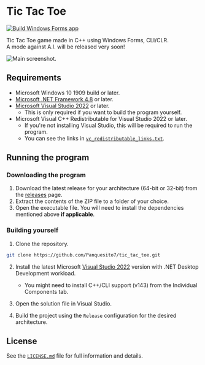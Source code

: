 # Tic Tac Toe

[![Build Windows Forms app](https://github.com/Panquesito7/tic_tac_toe/actions/workflows/build.yml/badge.svg)](https://github.com/Panquesito7/tic_tac_toe/actions/workflows/build.yml)

Tic Tac Toe game made in C++ using Windows Forms, CLI/CLR.\
A mode against A.I. will be released very soon!

![Main screenshot.](https://github.com/Panquesito7/tic_tac_toe/assets/51391473/b718f3c6-5625-4ee5-82c7-026aefb676ab)

<!-- Add a new video in 1080p60 from YouTube -->

## Requirements

- Microsoft Windows 10 1909 build or later.
- [Microsoft .NET Framework 4.8](https://dotnet.microsoft.com/en-us/download/dotnet-framework/net48) or later.
- [Microsoft Visual Studio 2022](https://visualstudio.microsoft.com/) or later.
  - This is only required if you want to build the program yourself.
- Microsoft Visual C++ Redistributable for Visual Studio 2022 or later.
  - If you're not installing Visual Studio, this will be required to run the program.
  - You can see the links in [`vc_redistributable_links.txt`](vc_redistributable_links.txt).

## Running the program

### Downloading the program

1. Download the latest release for your architecture (64-bit or 32-bit) from the [releases](https://github.com/Panquesito7/tic_tac_toe/releases) page.
2. Extract the contents of the ZIP file to a folder of your choice.
3. Open the executable file. You will need to install the dependencies mentioned above **if applicable**.

### Building yourself

1. Clone the repository.

```bash
git clone https://github.com/Panquesito7/tic_tac_toe.git
```

2. Install the latest Microsoft [Visual Studio 2022](https://visualstudio.microsoft.com/) version with .NET Desktop Development workload.
   - You might need to install C++/CLI support (v143) from the Individual Components tab.

3. Open the solution file in Visual Studio.
4. Build the project using the `Release` configuration for the desired architecture.

## License

See the [`LICENSE.md`](LICENSE.md) file for full information and details.

